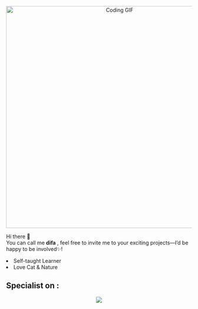 <div align="center">
<img src="https://media1.tenor.com/m/vCzN8_PR8-wAAAAC/pixel-art-town.gif" alt="Coding GIF" width="600" >
</div>

<p>Hi there 👋 <br/>
You can call me <b>difa</b>
, feel free to invite me to your exciting projects—I’d be happy to be involved✨! 
</p>
<li>Self-taught Learner</li>
<li>Love Cat & Nature</li>

## Specialist on :

<p align="center">
  <a href="https://skillicons.dev">
    <img src="https://skillicons.dev/icons?i=javascript,typescript,python,react,tailwind,next,express,vite,webpack,prisma,postgres,mongodb,supabase" />
  </a>
</p>

<!--
**difaMuhamad/difaMuhamad** is a ✨ _special_ ✨ repository because its `README.md` (this file) appears on your GitHub profile.
>>>>>>> master
